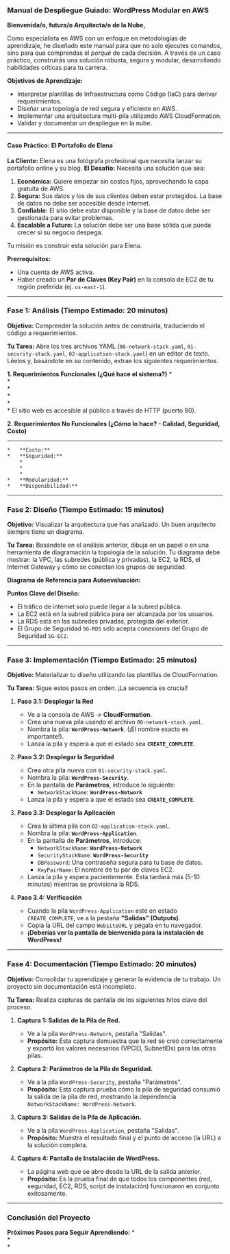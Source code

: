 ### **Manual de Despliegue Guiado: WordPress Modular en AWS**

**Bienvenida/o, futura/o Arquitecta/o de la Nube,**

Como especialista en AWS con un enfoque en metodologías de aprendizaje, he diseñado este manual para que no solo ejecutes comandos, sino para que comprendas el *porqué* de cada decisión. A través de un caso práctico, construirás una solución robusta, segura y modular, desarrollando habilidades críticas para tu carrera.

**Objetivos de Aprendizaje:**

*   Interpretar plantillas de Infraestructura como Código (IaC) para derivar requerimientos.
*   Diseñar una topología de red segura y eficiente en AWS.
*   Implementar una arquitectura multi-pila utilizando AWS CloudFormation.
*   Validar y documentar un despliegue en la nube.

---

#### **Caso Práctico: El Portafolio de Elena**

**La Cliente:** Elena es una fotógrafa profesional que necesita lanzar su portafolio online y su blog.
**El Desafío:** Necesita una solución que sea:
1.  **Económica:** Quiere empezar sin costos fijos, aprovechando la capa gratuita de AWS.
2.  **Segura:** Sus datos y los de sus clientes deben estar protegidos. La base de datos no debe ser accesible desde internet.
3.  **Confiable:** El sitio debe estar disponible y la base de datos debe ser gestionada para evitar problemas.
4.  **Escalable a Futuro:** La solución debe ser una base sólida que pueda crecer si su negocio despega.

Tu misión es construir esta solución para Elena.

**Prerrequisitos:**
*   Una cuenta de AWS activa.
*   Haber creado un **Par de Claves (Key Pair)** en la consola de EC2 de tu región preferida (ej. `us-east-1`).

---

### **Fase 1: Análisis (Tiempo Estimado: 20 minutos)**

**Objetivo:** Comprender la solución antes de construirla, traduciendo el código a requerimientos.

**Tu Tarea:** Abre los tres archivos YAML (`00-network-stack.yaml`, `01-security-stack.yaml`, `02-application-stack.yaml`) en un editor de texto. Léelos y, basándote en su contenido, extrae los siguientes requerimientos.

**1. Requerimientos Funcionales (¿Qué hace el sistema?)**
*   
    *   
    *   
    *   
    *   
    *   El sitio web es accesible al público a través de HTTP (puerto 80).

**2. Requerimientos No Funcionales (¿Cómo lo hace? - Calidad, Seguridad, Costo)**
*   **
    *   **Costo:** 
    *   **Seguridad:**
        *   
        *   
        *   
    *   **Modularidad:** 
    *   **Disponibilidad:** 

---

### **Fase 2: Diseño (Tiempo Estimado: 15 minutos)**

**Objetivo:** Visualizar la arquitectura que has analizado. Un buen arquitecto siempre tiene un diagrama.

**Tu Tarea:** Basándote en el análisis anterior, dibuja en un papel o en una herramienta de diagramación la topología de la solución. Tu diagrama debe mostrar: la VPC, las subredes (pública y privadas), la EC2, la RDS, el Internet Gateway y cómo se conectan los grupos de seguridad.

**Diagrama de Referencia para Autoevaluación:**


**Puntos Clave del Diseño:**
*   El tráfico de internet solo puede llegar a la subred pública.
*   La EC2 está en la subred pública para ser alcanzada por los usuarios.
*   La RDS está en las subredes privadas, protegida del exterior.
*   El Grupo de Seguridad `SG-RDS` solo acepta conexiones del Grupo de Seguridad `SG-EC2`.

---

### **Fase 3: Implementación (Tiempo Estimado: 25 minutos)**

**Objetivo:** Materializar tu diseño utilizando las plantillas de CloudFormation.

**Tu Tarea:** Sigue estos pasos en orden. ¡La secuencia es crucial!

1.  **Paso 3.1: Desplegar la Red**
    *   Ve a la consola de AWS -> **CloudFormation**.
    *   Crea una nueva pila usando el archivo `00-network-stack.yaml`.
    *   Nombra la pila: **`WordPress-Network`**. (¡El nombre exacto es importante!).
    *   Lanza la pila y espera a que el estado sea **`CREATE_COMPLETE`**.

2.  **Paso 3.2: Desplegar la Seguridad**
    *   Crea otra pila nueva con `01-security-stack.yaml`.
    *   Nombra la pila: **`WordPress-Security`**.
    *   En la pantalla de **Parámetros**, introduce lo siguiente:
        *   `NetworkStackName`: **`WordPress-Network`**
    *   Lanza la pila y espera a que el estado sea **`CREATE_COMPLETE`**.

3.  **Paso 3.3: Desplegar la Aplicación**
    *   Crea la última pila con `02-application-stack.yaml`.
    *   Nombra la pila: **`WordPress-Application`**.
    *   En la pantalla de **Parámetros**, introduce:
        *   `NetworkStackName`: **`WordPress-Network`**
        *   `SecurityStackName`: **`WordPress-Security`**
        *   `DBPassword`: Una contraseña segura para tu base de datos.
        *   `KeyPairName`: El nombre de tu par de claves EC2.
    *   Lanza la pila y espera pacientemente. Esta tardará más (5-10 minutos) mientras se provisiona la RDS.

4.  **Paso 3.4: Verificación**
    *   Cuando la pila `WordPress-Application` esté en estado `CREATE_COMPLETE`, ve a la pestaña **"Salidas" (Outputs)**.
    *   Copia la URL del campo `WebsiteURL` y pégala en tu navegador.
    *   **¡Deberías ver la pantalla de bienvenida para la instalación de WordPress!**

---

### **Fase 4: Documentación (Tiempo Estimado: 20 minutos)**

**Objetivo:** Consolidar tu aprendizaje y generar la evidencia de tu trabajo. Un proyecto sin documentación está incompleto.

**Tu Tarea:** Realiza capturas de pantalla de los siguientes hitos clave del proceso.

1.  **Captura 1: Salidas de la Pila de Red.**
    *   Ve a la pila `WordPress-Network`, pestaña "Salidas".
    *   **Propósito:** Esta captura demuestra que la red se creó correctamente y exportó los valores necesarios (VPCID, SubnetIDs) para las otras pilas.

2.  **Captura 2: Parámetros de la Pila de Seguridad.**
    *   Ve a la pila `WordPress-Security`, pestaña "Parámetros".
    *   **Propósito:** Esta captura prueba cómo la pila de seguridad consumió la salida de la pila de red, mostrando la dependencia `NetworkStackName: WordPress-Network`.

3.  **Captura 3: Salidas de la Pila de Aplicación.**
    *   Ve a la pila `WordPress-Application`, pestaña "Salidas".
    *   **Propósito:** Muestra el resultado final y el punto de acceso (la URL) a la solución completa.

4.  **Captura 4: Pantalla de Instalación de WordPress.**
    *   La página web que se abre desde la URL de la salida anterior.
    *   **Propósito:** Es la prueba final de que todos los componentes (red, seguridad, EC2, RDS, script de instalación) funcionaron en conjunto exitosamente.

---

### **Conclusión del Proyecto**



**Próximos Pasos para Seguir Aprendiendo:**
*   
*   
*   
